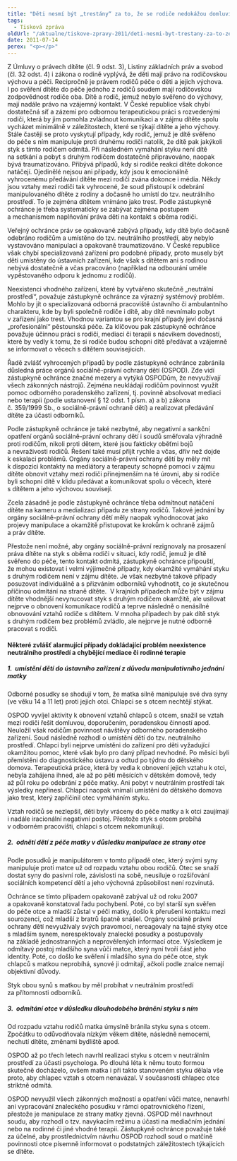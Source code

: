 ```yaml
---
title: "Děti nesmí být „trestány“ za to, že se rodiče nedokážou domluvit"
tags:
  - Tisková zpráva
oldUrl: "/aktualne/tiskove-zpravy-2011/deti-nesmi-byt-trestany-za-to-ze-se-rodice-nedokazou-domluvit"
date: 2011-07-14
perex: "<p></p>"
---
```


<!-- imported from the old website -->

<p>Z Úmluvy o právech dítěte (čl. 9 odst. 3), Listiny základních práv a svobod (čl. 32 odst. 4) i zákona o rodině vyplývá, že děti mají právo na rodičovskou výchovu a péči. Recipročně je právem rodičů péče o děti a jejich výchova. I po svěření dítěte do péče jednoho z rodičů soudem mají rodičovskou zodpovědnost rodiče oba. Dítě a rodič, jemuž nebylo svěřeno do výchovy, mají nadále právo na vzájemný kontakt. V České republice však chybí dostatečná síť a zázemí pro odbornou terapeutickou práci s rozvedenými rodiči, která by jim pomohla zvládnout komunikaci a v zájmu dítěte spolu vycházet minimálně v záležitostech, které se týkají dítěte a jeho výchovy. Stále častěji se proto vyskytují případy, kdy rodič, jemuž je dítě svěřeno do péče s ním manipuluje proti druhému rodiči natolik, že dítě pak jakýkoli styk s tímto rodičem odmítá. Při následném vymáhání styku není dítě na setkání a pobyt s druhým rodičem dostatečně připravováno, naopak bývá traumatizováno. Přibývá případů, kdy si rodiče reakci dítěte dokonce natáčejí. Ojedinělé nejsou ani případy, kdy jsou k emocionálně vyhrocenému předávání dítěte mezi rodiči zvána dokonce i média. Někdy jsou vztahy mezi rodiči tak vyhrocené, že soud přistoupí k odebrání manipulovaného dítěte z rodiny a dočasně ho umístí do tzv. neutrálního prostředí. To je zejména dítětem vnímáno jako trest. Podle zástupkyně ochránce je třeba systematicky se zabývat zejména postupem a mechanismem naplňování práva dětí na kontakt s oběma rodiči.</p><p>Veřejný ochránce práv se opakovaně zabývá případy, kdy dítě bylo dočasně odebráno rodičům a umístěno do tzv. neutrálního prostředí, aby nebylo vystavováno manipulaci a opakovaně traumatizováno. V České republice však chybí specializovaná zařízení pro podobné případy, proto musely být děti umístěny do ústavních zařízení, kde však s dítětem ani s rodinou nebývá dostatečně a včas pracováno (například na odbourání uměle vypěstovaného odporu k jednomu z rodičů).</p><p>Neexistenci vhodného zařízení, které by vytvářeno skutečně „neutrální prostředí“, považuje zástupkyně ochránce za výrazný systémový problém. Mohlo by jít o specializovaná odborná pracoviště ústavního či ambulantního charakteru, kde by byli společně rodiče i dítě, aby dítě nevnímalo pobyt v zařízení jako trest. Vhodnou variantou se pro krajní případy jeví dočasná „profesionální“ pěstounská péče. Za klíčovou pak zástupkyně ochránce považuje účinnou práci s rodiči, mediaci či terapii s nácvikem dovedností, které by vedly k tomu, že si rodiče budou schopni dítě předávat a vzájemně se informovat o věcech s dítětem souvisejících. </p><p>Řadě zvlášť vyhrocených případů by podle zástupkyně ochránce zabránila důsledná práce orgánů sociálně-právní ochrany dětí (OSPOD). Zde vidí zástupkyně ochránce značné mezery a vytýká OSPODům, že nevyužívají všech zákonných nástrojů. Zejména neukládají rodičům povinnost využít pomoc odborného poradenského zařízení, tj. povinně absolvovat mediaci nebo terapii (podle ustanovení § 12 odst. 1 písm. a) a b) zákona č. 359/1999 Sb., o sociálně-právní ochraně dětí) a realizovat předávání dítěte za účasti odborníků. </p><p>Podle zástupkyně ochránce je také nezbytné, aby negativní a sankční opatření orgánů sociálně-právní ochrany dětí i soudů směřovala výhradně proti rodičům, nikoli proti dětem, které jsou fakticky oběťmi bojů a nevraživosti rodičů. Řešení také musí přijít rychle a včas, dřív než dojde k eskalaci problémů. Orgány sociálně-právní ochrany dětí by měly mít k dispozici kontakty na mediátory a terapeuty schopné pomoci v zájmu dítěte obnovit vztahy mezi rodiči přinejmenším na té úrovni, aby si rodiče byli schopni dítě v klidu předávat a komunikovat spolu o věcech, které s dítětem a jeho výchovou souvisejí. </p><p>Zcela zásadně je podle zástupkyně ochránce třeba odmítnout natáčení dítěte na kameru a medializaci případu ze strany rodičů. Takové jednání by orgány sociálně-právní ochrany dětí měly naopak vyhodnocovat jako projevy manipulace a okamžitě přistupovat ke krokům k ochraně zájmů a práv dítěte.</p><p>Přestože není možné, aby orgány sociálně-právní rezignovaly na prosazení práva dítěte na styk s oběma rodiči v situaci, kdy rodič, jemuž je dítě svěřeno do péče, tento kontakt odmítá, zástupkyně ochránce připouští, že mohou existovat i velmi výjimečné případy, kdy okamžité vymáhání styku s druhým rodičem není v zájmu dítěte. Je však nezbytné takové případy posuzovat individuálně a s přizváním odborníků vyhodnotit, co je skutečnou příčinou odmítání na straně dítěte.  V krajních případech může být v zájmu dítěte vhodnější nevynucovat styk s druhým rodičem okamžitě, ale usilovat nejprve o obnovení komunikace rodičů a teprve následně o nenásilné obnovování vztahů rodiče s dítětem. V mnoha případech by pak dítě styk s druhým rodičem bez problémů zvládlo, ale nejprve je nutné odborně pracovat s rodiči.</p><h4>Některé zvlášť alarmující případy dokládající problém neexistence neutrálního prostředí a chybějící mediace či rodinné terapie</h4><h5>1.  umístění dětí do ústavního zařízení z důvodu manipulativního jednání matky</h5><p>Odborné posudky se shodují v tom, že matka silně manipuluje své dva syny (ve věku 14 a 11 let) proti jejich otci. Chlapci se s otcem nechtějí stýkat.</p><p>OSPOD vyvíjel aktivity k obnovení vztahů chlapců s otcem, snažil se vztah mezi rodiči řešit domluvou, doporučením, poradenskou činností apod. Neuložil však rodičům povinnost návštěvy odborného poradenského zařízení. Soud následně rozhodl o umístění dětí do tzv. neutrálního prostředí. Chlapci byli nejprve umístěni do zařízení pro děti vyžadující okamžitou pomoc, které však bylo pro daný případ nevhodné. Po měsíci byli přemístěni do diagnostického ústavu a odtud po týdnu do dětského domova. Terapeutická práce, která by vedla k obnovení jejich vztahu k otci, nebyla zahájena ihned, ale až po pěti měsících v dětském domově, tedy až půl roku po odebrání z péče matky. Ani pobyt v neutrálním prostředí tak výsledky nepřinesl. Chlapci naopak vnímali umístění do dětského domova jako trest, který zapříčinil otec vymáháním styku.</p><p>Vztah rodičů se nezlepšil, děti byly vráceny do péče matky a k otci zaujímají i nadále iracionální negativní postoj. Přestože styk s otcem probíhá v odborném pracovišti, chlapci s otcem nekomunikují.</p><h5>2.  odnětí dětí z péče matky v důsledku manipulace ze strany otce</h5><p>Podle posudků je manipulátorem v tomto případě otec, který svými syny manipuluje proti matce už od rozpadu vztahu obou rodičů. Otec se snaží dostat syny do pasivní role, závislosti na sobě, neusiluje o rozšiřování sociálních kompetencí dětí a jeho výchovná způsobilost není rozvinutá. </p><p>Ochránce se tímto případem opakovaně zabýval už od roku 2007 a opakovaně konstatoval řadu pochybení. Poté, co byl starší syn svěřen do péče otce a mladší zůstal v péči matky, došlo k přerušení kontaktu mezi sourozenci, což mladší z bratrů špatně snášel. Orgány sociálně právní ochrany dětí nevyužívaly svých pravomocí, nereagovaly na tajné styky otce s mladším synem, nerespektovaly znalecké posudky a postupovaly na základě jednostranných a neprověřených informací otce. Výsledkem je odmítavý postoj mladšího syna vůči matce, který nyní tvoří část jeho identity. Poté, co došlo ke svěření i mladšího syna do péče otce, styk chlapců s matkou neprobíhá, synové ji odmítají, ačkoli podle znalce nemají objektivní důvody.</p><p>Styk obou synů s matkou by měl probíhat v neutrálním prostředí za přítomnosti odborníků. </p><h5>3.  odmítání otce v důsledku dlouhodobého bránění styku s ním</h5><p>Od rozpadu vztahu rodičů matka úmyslně bránila styku syna s otcem. Zpočátku to odůvodňovala nízkým věkem dítěte, následně nemocemi, nechutí dítěte, změnami bydliště apod.</p><p>OSPOD až po třech letech navrhl realizaci styku s otcem v neutrálním prostředí za účasti psychologa. Po dlouhá léta k němu touto formou skutečně docházelo, ovšem matka i při takto stanoveném styku dělala vše proto, aby chlapec vztah s otcem nenavázal. V současnosti chlapec otce striktně odmítá.</p><p>OSPOD nevyužil všech zákonných možností a opatření vůči matce, nenavrhl ani vypracování znaleckého posudku v rámci opatrovnického řízení, přestože je manipulace ze strany matky zjevná. OSPOD měl navrhnout soudu, aby rozhodl o tzv. navykacím režimu a účasti na mediačním jednání nebo na rodinné či jiné vhodné terapii. Zástupkyně ochránce považuje také za účelné, aby prostřednictvím návrhu OSPOD rozhodl soud o matčině povinnosti otce písemně informovat o podstatných záležitostech týkajících se dítěte.</p>
